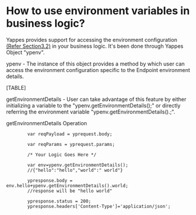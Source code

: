 How to use environment variables in business logic?
===================================================

Yappes provides support for accessing the environment configuration
[(Refer Section3.2)](environment_new) in your business logic. It's been
done through Yappes Object "ypenv".

ypenv - The instance of this object provides a method by which user can
access the environment configuration specific to the Endpoint
environment details.

[TABLE]

getEnvironmentDetails - User can take advantage of this feature by
either initializing a variable to the "ypenv.getEnvironmentDetails();"
or directly referring the environment variable
"ypenv.getEnvironmentDetails().;".

getEnvironmentDetails Operation

              
            var reqPayload = yprequest.body;
            
            var reqParams = yprequest.params;
            
            /* Your Logic Goes Here */ 
            
            var env=ypenv.getEnvironmentDetails();
            //{"hello":"hello","world":" world"}

            ypresponse.body = env.hello+ypenv.getEnvironmentDetails().world; 
            //response will be "hello world"

            ypresponse.status = 200; 
            ypresponse.headers['Content-Type']='application/json';
